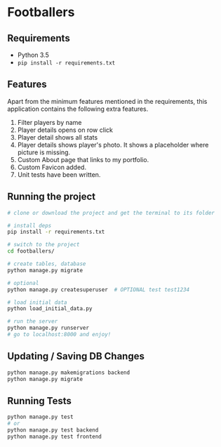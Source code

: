 # Footballers


## Requirements

* Python 3.5
* `pip install -r requirements.txt`


## Features

Apart from the minimum features mentioned in the requirements, this application contains the following extra features.

1. Filter players by name
2. Player details opens on row click
3. Player detail shows all stats
4. Player details shows player's photo. It shows a placeholder where picture is missing.
5. Custom About page that links to my portfolio.
6. Custom Favicon added.
7. Unit tests have been written.


## Running the project


```sh
# clone or download the project and get the terminal to its folder

# install deps
pip install -r requirements.txt

# switch to the project
cd footballers/

# create tables, database
python manage.py migrate

# optional
python manage.py createsuperuser  # OPTIONAL test test1234

# load initial data
python load_initial_data.py

# run the server
python manage.py runserver
# go to localhost:8000 and enjoy!
```


## Updating / Saving DB Changes

```sh
python manage.py makemigrations backend
python manage.py migrate
```


## Running Tests

```sh
python manage.py test
# or
python manage.py test backend
python manage.py test frontend
```
